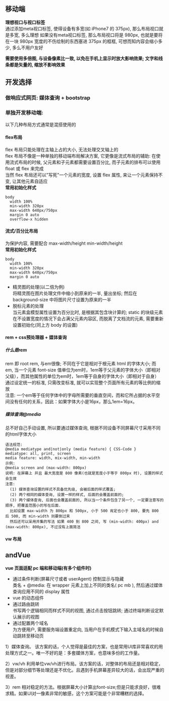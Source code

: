 ## 移动端

**理想视口与视口标签**  
通过添加meta视口标签, 使得设备有多宽(如 iPhone7 的 375px), 那么布局视口就是多宽, 多么理想
如果没有meta视口标签, 那么布局视口将是 980px, 也就是要将在一块 980px 宽度的不伤绘制的东西塞进 375px 的框框, 可想而知内容会缩小多少, 多么不用户友好

**需要使用多倍图, 与设备像素比一致, 以免在手机上显示时放大影响效果; 文字和线条都是矢量的, 缩放不影响效果**

## 开发选择

### 做响应式网页: 媒体查询 + bootstrap

### 单独开发移动端:  

以下几种布局方式通常是混搭使用的

#### flex布局  
flex 布局只能处理在主轴上占的大小, 无法处理交叉轴上的   
flex 布局不像是一种单独的移动端布局解决方案, 它更像是流式布局的辅助: 在使用流式布局的时候, 父元素和子元素都需要设置百分比, 而子元素的排布可以使用 float 或 flex 来完成  
当然 flex 布局还可以"写死"一个元素的宽度, 设置 flex 属性, 来让一个元素保持不变, 让其他元素自适应  
**常用初始化样式**
```
body 
  width 100%
  min-width 320px
  max-width 640px/750px
  margin 0 auto 
  overflow-x hidden  
```

#### 流式/百分比布局
为保护内容, 需要配合 max-width/height min-width/height  
**常用初始化样式**
```
body 
  width 100%
  min-width 320px
  max-width 640px/750px
  margin 0 auto   
```
- 精灵图的处理(以二倍为例)  
  将精灵图在图片处理文件中缩小到原来的一半, 量出坐标; 然后在 background-size 中将图片尺寸设置为原来的一半  
- 脱标元素的处理  
  当元素盒模型属性设置为百分比时, 是根据其包含块计算的; static 的块级元素在不设置宽度的情况下会占满父元素内容区, 而脱离了文档流的元素, 需要重新设置初始化(同上方 body 的设置)

#### rem + css预处理器 + 媒体查询
##### 什么是rem
rem 即 root rem, 与em很像; 不同在于它是相对于根元素 html 的字体大小;
而 em, 当一个元素 font-size 值单位为em时，1em等于父元素的字体大小（即相对父级），而其他属性的单位为em时，1em等于自身的字体大小（即相对于自身）
通过设定统一的标准, 只需改变标准, 就可以实现整个页面所有元素的等比例的缩放  
注意: 一个em等于任何字体中的字母所需要的垂直空间，而和它所占据的水平空间没有任何的关系，因此：如果字体大小是16px，那么1em=16px。
##### 媒体查询@media  
总不好自己手动设置, 所以要通过媒体查询, 根据不同设备不同屏幕尺寸采用不同的html字体大小
```
语法规范:
@media mediatype and|not|only (media feature) { CSS-Code }
mediatype: all, print, screen
media feature: width, mix-width, min-width
示例:
@media screen and (max-width: 800px) 
说明: 在屏幕上 并且 最大宽度是 800 像素(也就是宽度小于等于 800px 时), 设置的样式会生效
注意:
  (1) 媒体查询设置的样式不具备优先级, 会被后面的样式覆盖;
  (2) 两个相同的媒体查询, 设置一样的样式, 后面的会覆盖前面的;
  (3) 两个媒体查询, 后面也会覆盖前面的, 所以当一个条件包含了另一个, 一定要注意写的顺序, 把覆盖范围小的写在后面.
  比如设置 max-width 为 800px 和 500px, 小于 500 肯定也小于 800, 要先 800 后 500, 而 min-width 则要倒过来
  然后还可以采用并集的写法 如果 400 到 800 之间, 写 (min-width: 400px) and (max-width: 800px), 不过没有上面简洁
```
#### vw 布局

## andVue
**vue 页面适配 pc 端和移动端(有多个组件时)**
- 通过条件判断(屏幕尺寸或者 userAgent) 控制显示与隐藏  
  类名 + @media: 在 wrapper 元素上加上不同的类名( pc mb ), 然后通过媒体查询应用不同的 display 属性
- vue 的动态组件  
- 通过路由跳转  
  书写两个逻辑相同而样式不同的视图, 通过点击按钮跳转; 通过终端判断设定默认展示的视图
- 通过配置两个域名  
  为方便用户, 需要服务端设置重定向, 当用户在手机模式下输入主域名的时候自动跳转至移动页


1）媒体查询。
该方案的话，个人觉得是最佳的方案，也是常用UI库非常喜欢的用处理方式之一。唯一不好的是：多套媒体方案，也意味多份的工作量。


2）vw/vh
利用单位vw/vh进行布局。该方案的话，对整体的布局还是相对稳定，但是对部分细节等处理还是不优化。且遇到手机屏幕差异较大的话，会出现严重的视差。


3）rem
相对稳定的方法。根据屏幕大小计算出font-size;但是只能求良好，很难求精。如果UI对一像素非常的敏感，这个方案可能是个非常糟糕的选择。
